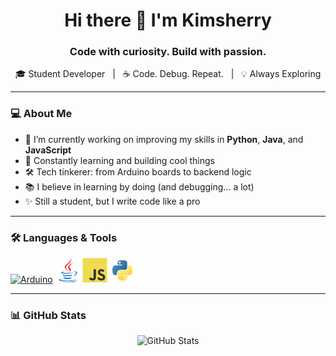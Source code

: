 <h1 align="center">Hi there 👋 I'm Kimsherry</h1>
<h3 align="center">Code with curiosity. Build with passion.</h3>

<p align="center">
  🎓 Student Developer &nbsp; | &nbsp; ☕ Code. Debug. Repeat. &nbsp; | &nbsp; 💡 Always Exploring
</p>

---

### 💻 About Me
- 🔭 I’m currently working on improving my skills in **Python**, **Java**, and **JavaScript**
- 🌱 Constantly learning and building cool things
- 🛠️ Tech tinkerer: from Arduino boards to backend logic
- 📚 I believe in learning by doing (and debugging... a lot)
- ✨ Still a student, but I write code like a pro

---

### 🛠️ Languages & Tools

<p align="left">
  <a href="https://www.arduino.cc/" target="_blank"><img src="https://cdn.worldvectorlogo.com/logos/arduino-1.svg" alt="Arduino" width="40" height="40"/></a>
  <a href="https://www.java.com" target="_blank"><img src="https://raw.githubusercontent.com/devicons/devicon/master/icons/java/java-original.svg" alt="Java" width="40" height="40"/></a>
  <a href="https://developer.mozilla.org/en-US/docs/Web/JavaScript" target="_blank"><img src="https://raw.githubusercontent.com/devicons/devicon/master/icons/javascript/javascript-original.svg" alt="JavaScript" width="40" height="40"/></a>
  <a href="https://www.python.org" target="_blank"><img src="https://raw.githubusercontent.com/devicons/devicon/master/icons/python/python-original.svg" alt="Python" width="40" height="40"/></a>
</p>

---

### 📊 GitHub Stats

<p align="center">
  <img src="https://github-readme-stats.vercel.app/api?username=kimsherry&show_icons=true&theme=tokyonight" alt="GitHub Stats" />
</p>
